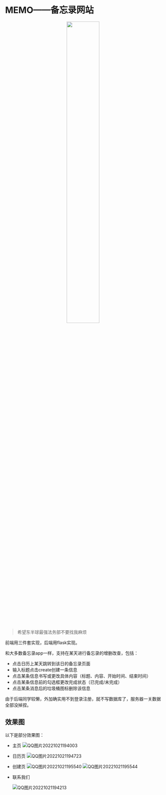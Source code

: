 # MEMO——备忘录网站

<figure>
    <div style="text-align:center">
    <img src="D:\李志鹏\大三上\软件工程\第一次结对作业\README.assets\aaa72645ad34598287fae14f49f431adcaef8472.jpg" width=50%>
    </div>
</figure>



> 希望东半球最强法务部不要找我麻烦

前端用三件套实现，后端用flask实现。

和大多数备忘录app一样，支持在某天进行备忘录的增删改查，包括：

* 点击日历上某天跳转到该日的备忘录页面
* 输入标题点击create创建一条信息
* 点击某条信息书写或更改具体内容（标题、内容、开始时间、结束时间）
* 点击某条信息前的勾选框更改完成状态（已完成/未完成）
* 点击某条消息后的垃圾桶图标删除该信息

由于后端同学较懒，外加确实用不到登录注册，就不写数据库了，服务器一关数据全部没掉捏。

## 效果图

以下是部分效果图：

* 主页
  ![QQ图片20221021194003](D:\李志鹏\大三上\软件工程\第一次结对作业\README.assets\QQ图片20221021194003.png)

* 日历页
  ![QQ图片20221021194723](D:\李志鹏\大三上\软件工程\第一次结对作业\README.assets\QQ图片20221021194723.png)
* 创建页
  ![QQ图片20221021195540](D:\李志鹏\大三上\软件工程\第一次结对作业\README.assets\QQ图片20221021195540.png)
  ![QQ图片20221021195544](D:\李志鹏\大三上\软件工程\第一次结对作业\README.assets\QQ图片20221021195544.png)

* 联系我们

  ![QQ图片20221021194213](D:\李志鹏\大三上\软件工程\第一次结对作业\README.assets\QQ图片20221021194213.png)